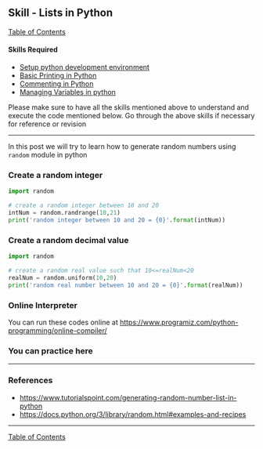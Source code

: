 ## Skill - Lists in Python
[Table of Contents](https://nagasudhir.blogspot.com/2020/04/taming-python-table-of-contents.html)

#### Skills Required
* [Setup python development environment](https://nagasudhir.blogspot.com/2020/04/setup-python-development-environment_14.html)
* [Basic Printing in Python](https://nagasudhir.blogspot.com/2020/04/basic-printing-in-python.html)
* [Commenting in Python](https://nagasudhir.blogspot.com/2020/04/comments-in-python.html)
* [Managing Variables in python](https://nagasudhir.blogspot.com/2020/04/managing-variables-in-python.html)

Please make sure to have all the skills mentioned above to understand and execute the code mentioned below. Go through the above skills if necessary for reference or revision

<hr/>

In this post we will try to learn how to generate random numbers using `random` module in python

### Create a random integer
```python
import random

# create a random integer between 10 and 20
intNum = random.randrange(10,21)
print('random integer between 10 and 20 = {0}'.format(intNum))
```

### Create a random decimal value
```python
import random

# create a random real value such that 10<=realNum<20
realNum = random.uniform(10,20)
print('random real number between 10 and 20 = {0}'.format(realNum))
```

### Online Interpreter
You can run these codes online at https://www.programiz.com/python-programming/online-compiler/

### You can practice here


<hr/>

### References
* https://www.tutorialspoint.com/generating-random-number-list-in-python
* https://docs.python.org/3/library/random.html#examples-and-recipes

<hr/>

[Table of Contents](https://nagasudhir.blogspot.com/2020/04/taming-python-table-of-contents.html)

<!--stackedit_data:
eyJoaXN0b3J5IjpbLTEzODMwOTkyODZdfQ==
-->